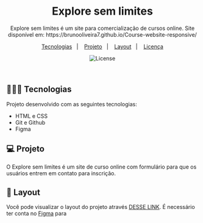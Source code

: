 <h1 align="center"> Explore sem limites </h1>

<p align="center">
Explore sem limites é um site para comercialização de cursos online. Site disponível em: https://brunooliveira7.github.io/Course-website-responsive/
</p>

<p align="center">
  <a href="#-tecnologias">Tecnologias</a>&nbsp;&nbsp;&nbsp;|&nbsp;&nbsp;&nbsp;
  <a href="#-projeto">Projeto</a>&nbsp;&nbsp;&nbsp;|&nbsp;&nbsp;&nbsp;
  <a href="#-layout">Layout</a>&nbsp;&nbsp;&nbsp;|&nbsp;&nbsp;&nbsp;
  <a href="#memo-licença">Licença</a>
</p>

<p align="center">
  <img alt="License" src="https://github.com/brunooliveira7/Course-website-responsive/blob/main/assets/Layout%20Course-website-responsive.png">
</p>

<br>

## 🧑🏻‍💻 Tecnologias

Projeto desenvolvido com as seguintes tecnologias:

- HTML e CSS
- Git e Github
- Figma

## 💻 Projeto

O Explore sem limites é um site de curso online com formulário para que os usuários entrem em contato para inscrição.

## 🔖 Layout

Você pode visualizar o layout do projeto através [DESSE LINK](https://www.figma.com/design/qLIOFBMYitkACau4tskCZK/Explore-sem-limites-(Copy)?node-id=158-680&m=dev). É necessário ter conta no [Figma](https://figma.com) para 
